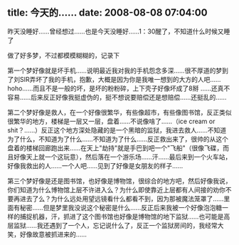 title: 今天的……
date: 2008-08-08 07:04:00
---

昨天没睡好……曾经想过……也是今天没睡好……1：30醒了，不知道什么时候又睡了

做了好多梦，不过都模模糊糊的，记录下

第一个梦好像就是坏手机……说明最近我对我的手机怨念多深……很不厚道的梦到了刘SIR弄坏了我的手机，抱歉，大概是因为你是我唯一想到的大方的人吧……hoho……而且不是一般的坏，是坏的粉粉碎，上下壳子好像坏成了8掰 ……还真不容易……后来反正好像我挺虚伪的，挺不想说要赔偿还是想赔偿……还挺乱的……

第二个梦好像是救人，在一个好像很繁华，有些像超市，有些像图书馆，反正类似很繁华的地方，楼梯是一层又一层，盘着……不说像啥了……（ice cream or shit？……）反正这个地方深处隐藏的是一个黑暗的监狱，我进去救人……不知道为了什么，不知道为了什么……不知道为了什么……反正救出来了，很帅的从这个盘着的楼梯回廊跑出来……在天上"劫持"就是手巴到吧一个"飞船"（很像飞碟，而且好像天上就一个这玩意），然后落在一个游乐场……汗……最后来到一个火车站，好像我救出的人……一个人吧……见到了好像是女朋友的样子……

第三个梦好像是还是图书馆，也好像是博物馆，很综合的地方吧，然后好像我说，你们知道为什么博物馆上层不许进入么？为什么即使靠近上层都有人间接的劝你不要再进去了么？为什么远处用望远镜看什么都看不到，因为那被魔法笼罩了……里面有秘密……但是梦里我没说这个秘密是什么……反正后来我被一个好像泡泡糖一样的捕捉机器，汗，抓进了这个图书馆也好像是博物馆的地下监狱……也可能是高层监狱……我还遇到了一个人，忘记说什么了，反正一个监狱房间的，我经常大笑，好像故意被抓进来的……